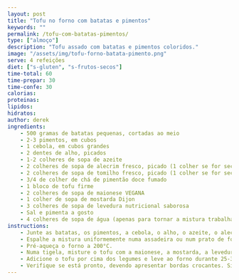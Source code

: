 ```yaml
---
layout: post
title: "Tofu no forno com batatas e pimentos"
keywords: ""
permalink: /tofu-com-batatas-pimentos/
type: ["almoço"]
description: "Tofu assado com batatas e pimentos coloridos."
image: "/assets/img/tofu-forno-batata-pimento.png"
serve: 4 refeições
diet: ["s-gluten", "s-frutos-secos"]
time-total: 60
time-prepar: 30
time-confe: 30
calorias:
proteinas:
lipidos:
hidratos:
author: derek
ingredients:
    - 500 gramas de batatas pequenas, cortadas ao meio
    - 2-3 pimentos, em cubos
    - 1 cebola, em cubos grandes
    - 2 dentes de alho, picados
    - 1-2 colheres de sopa de azeite
    - 2 colheres de sopa de alecrim fresco, picado (1 colher se for seco)
    - 2 colheres de sopa de tomilho fresco, picado (1 colher se for seco)
    - 3/4 de colher de chá de pimentão doce fumado
    - 1 bloco de tofu firme
    - 2 colheres de sopa de maionese VEGANA
    - 1 colher de sopa de mostarda Dijon
    - 3 colheres de sopa de levedura nutricional saborosa
    - Sal e pimenta a gosto
    - 4 colheres de sopa de água (apenas para tornar a mistura trabalhável)
instructions:
    - Junte as batatas, os pimentos, a cebola, o alho, o azeite, o alecrim, o tomilho e o pimentão doce fumado numa tigela grande e misture bem.
    - Espalhe a mistura uniformemente numa assadeira ou num prato de forno. 
    - Pré-aqueça o forno a 200°C.
    - Numa tigela, misture o tofu com a maionese, a mostarda, a levedura nutricional, sal, pimenta e a água até obter uma mistura homogénea.
    - Adicione o tofu por cima dos legumes e leve ao forno durante 25-30 minutos, a 200°C. 
    - Verifique se está pronto, devendo apresentar bordas crocantes. Sirva inteiro, em fatias ou mexido, conforme preferir. Se desejar, asse por mais 10-15 minutos antes de servir.
---
```

